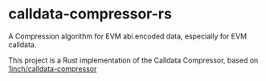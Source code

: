 # calldata-compressor-rs

A Compression algorithm for EVM abi.encoded data, especially for EVM calldata.

This project is a Rust implementation of the Calldata Compressor, based on [1inch/calldata-compressor](https://github.com/1inch/calldata-compressor)
